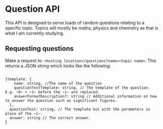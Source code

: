 # Question API

This API is designed to serve loads of random questions relating to a specific topic. Topics will mostly be maths, physics and chemistry as that is what I am currently studying. 

## Requesting questions

Make a request to: `<hosting location>/questions?name=<topic name>`. This returns a JSON string which looks like the following:

```

{template: {
    name: string, //The name of the question
    questionTextTemplate: string, // The template of the question. E.g. ~0~ + ~1~ before the ~i~ are replaced.
    answerFormatDescription?: string // Additional information on how to answer the question such as significant figures.
  },
  questionText: string, // The template but with the parameters in place of the ~i~.
  answer: string // The correct answer.
}

```